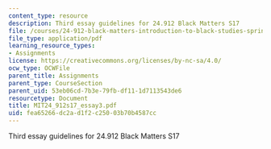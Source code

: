 ```yaml
---
content_type: resource
description: Third essay guidelines for 24.912 Black Matters S17
file: /courses/24-912-black-matters-introduction-to-black-studies-spring-2017/fea65266dc2ad1f2c25003b70b4587cc_MIT24_912s17_essay3.pdf
file_type: application/pdf
learning_resource_types:
- Assignments
license: https://creativecommons.org/licenses/by-nc-sa/4.0/
ocw_type: OCWFile
parent_title: Assignments
parent_type: CourseSection
parent_uid: 53eb06cd-7b3e-79fb-df11-1d7113543de6
resourcetype: Document
title: MIT24_912s17_essay3.pdf
uid: fea65266-dc2a-d1f2-c250-03b70b4587cc
---
```

Third essay guidelines for 24.912 Black Matters S17